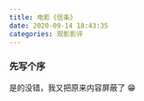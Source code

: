 ```yaml
---
title: 电影《信条》
date: 2020-09-14 18:43:35
categories: 观影影评
---
```


### 先写个序

是的没错，我又把原来内容屏蔽了 😁

<!-- 还是一个人看电影的生活，孤独指数++
博客是从 6 月开始写的，开始只是想写技术博客，一边学习一边留下记录，方便复习。
后来开始写生活相关的，读书啊，随笔啊
现在开始写观后感
以前读过的书，看过的电影，后续如果有感触的时候，也会写进来
好了，开始

### 情节概述

一群蒙面匪徒闯入乌克兰一个歌剧院劫持人质，真实目标是要抢夺一个装有神秘物质的手提箱。
主角和同伴假扮成特警也要抢夺手提箱，但任务离奇失败，主角为保护秘密“被假死”。
主角在假死被救后，被赋予新的更大的任务，通过女科学家的帮助，主角从射出的子弹倒着回到枪膛的实验中了解到“逆转时间”的概念，并被告知整个世界可能因为逆时间技术消失。主角从此不再有身份，加入“信条”组织，成为无名氏，他的任务是保护全世界不要被逆时间毁灭。
为了阻止萨特企图毁灭人类的行为，以无名氏、尼尔和凯特为首的队伍们来到萨特的基地，利用逆时间完成了任务，毁掉了萨特手中的时间炸弹，最终阻止了人类世界在逆时间中灭亡

以上来自百度。

### 观影感受

好电影来之不易，我不愿意非得找出所谓的剧情破绽啥的
看电影图一乐，我不以挑刺为乐，也不想写一个剧本似的影评
随心所欲，想啥写啥了
看这个之前有了解到是一个蛮烧脑的电影，但是我没有提前攻略一下
提前攻略不就相当于自己给自己剧透了么
所以进影院之前已经做好了心理准备
不过进了电影院发现就只有寥寥几个人，差点我包场了哈哈
看来大部分人是不爱看这玩意的
电影里的时间倒流概念用熵和热力学解释了一波
不过，我是一点都没纠结
第一呢，我也不懂这么高深的物理
第二呢，人家台词都直接告诉你了，不要去试着理解，而是试着感受。
这是台词，这是导演想告诉你的，那就看就完了呗

#### 对逆时间的理解

时间倒流，不是时间穿越。
理解为，如果时间是一条线
所有事件都是这条线上的点
我们正常时间流逝的速度，就是速度
只不过这里可以选择这个速度是负值或者正值
选择的方式就是进那个机器
你想去未来的某个事件发生的点，那就等时间流逝呗
如果想去过去某个时间发生的点，那就让时间反着走
负的时间速度 乘 时间 ，就能到过去的点（逆时间度过那个点）
在逆时间的过程中，你觉得世界都是反的，世界也觉得你是反的，
在逆时间的过程中，你可以再进机器正向时间，这时候就相当于大多数的穿越的概念
穿越到过去某个时间点，再来一次
所以在可以随便选择时间的正逆方向的概念下
理论上某段时间里可以有很多很多个你自己

#### 祖父悖论

一个人，穿越到祖父与祖母交配怀孕之前，杀死了祖父，导致发生未来的自己不存在的事实，从而与现实出现相斥。
或者简单点，你穿越回 1 天前把你自己杀了，会咋样？
这一天你做的事，与你接触的人。与你相关的，已经发生的历史会怎样？
就很离谱吧？
电影里做了个规则，就是不能让两个自己接触，否则会湮灭。
已经知道结果的事也要去做
在这个规则下
角色之间产生错综复杂的关系
正是这种复杂到混乱的剧情才让人看不懂
也正是这种复杂到混乱的剧情才觉得有趣
想一想啊
或许在此时此刻，未来的你正在远处看着你呢
也或许未来的我正在远处看着你呢哈哈哈
不信你看窗外

### 因果关系

只要事情发生了，就一定会有影响
只要有因，就会有果
因果关系是无所谓时间正逆的
如果未来没有时间机器
这一秒决定做啥，下一秒就会做啥
未来是未知的，但是也是自由意志决定的
如果未来有时间机器
那理论上我们身边应该有很多未来人啊哈哈哈
所以已经发生的一切就已经是被未来所影响的结果
结果是啥？
结果是我依然没有对象
结果是我仍然没中彩票
怎么回事？
是因为未来的我改变了性取向？
那也不对啊，我连男朋友也没有啊。。
只有一种解释：
未来的我变成了单身主义，并且视金钱如粪土
并且心理变态就愿意看自己曾经痛苦挣扎的样子
emmm
离谱
不可能
所以拉倒吧
时间不会倒流，未来也不能穿越
不用幻想未来的你会脚踏祥云出现了
还是自己脚踏实地好好生活吧

### 拍摄技巧

画面构图啊，叙事啊，都足够优秀。毕竟人家是大导演。简单几个点

- 男主在火车铁轨上被刑讯的画面。在火车路过的过程车厢的空隙中若隐若现，这个画面还挺有张力的
  能想象到一些血腥残酷的画面，能想象到惨烈痛苦的呻吟
  血腥被藏在奔驰的火车后，呻吟被淹没在火车轰鸣中，
  挺酷

* 时间机器的红蓝光氛围，便于区分正逆时间画面，增加了正逆时间逻辑的张力。红色的光线打在反派狰狞的脸上，
  典型的用颜色传递情绪。红蓝光，加上逆弹孔，逆子弹，逆动作。还挺赛博朋克的
  张力这个词真好，哈哈，王力李力都不行啊

- 飞机撞大楼，前面有说仓库像五角大楼，然后这里也安排了飞机撞的情节，可能是个梗。
  但是老实讲，这个画面没有我想象中刺激。估计是因为实拍的原因，第一飞机撞击速度不快，第二爆炸效果不壮观，第三破坏效果不严重。
  真不如整个特效呢。在这个画面里最让我惦记的是那一地的金砖啊哈哈

* 我打我自己，哈哈，在仓库里边自己与自己展开了激烈的搏斗，因为有一个逆时间的自己，所以画面诡异的有趣。
  还有后面抢箱子的飙车画面，正逆时间都有，同一个时间段出现了好多个角色完成剧情，如此复杂的场景，镜头交代的简洁有力且有序

* 给女主拍的也很好看啊，女主剧情开始的看画画面里，漂亮的耳朵和脸颊轮廓，显白的深蓝色衣服。
  船上露出的锁骨，湿漉漉的大腿，展示伤口露出平坦的小腹。修没修图不知道，反正挺好看。

### 完事

突然觉得，如果写个系列————各大导演如何把女角色拍的美，或许好多人会看啊，有商机，有搞头。
今天就写到这吧，要下班回家了 -->
